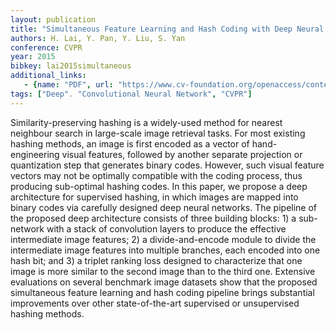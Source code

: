 ```yaml
---
layout: publication
title: "Simultaneous Feature Learning and Hash Coding with Deep Neural Networks"
authors: H. Lai, Y. Pan, Y. Liu, S. Yan
conference: CVPR
year: 2015
bibkey: lai2015simultaneous
additional_links:
   - {name: "PDF", url: "https://www.cv-foundation.org/openaccess/content_cvpr_2015/papers/Lai_Simultaneous_Feature_Learning_2015_CVPR_paper.pdf"}
tags: ["Deep". "Convolutional Neural Network", "CVPR"]
---
```

Similarity-preserving hashing is a widely-used method
for nearest neighbour search in large-scale image retrieval
tasks. For most existing hashing methods, an image is
first encoded as a vector of hand-engineering visual features,
followed by another separate projection or quantization
step that generates binary codes. However, such visual
feature vectors may not be optimally compatible with the
coding process, thus producing sub-optimal hashing codes.
In this paper, we propose a deep architecture for supervised
hashing, in which images are mapped into binary codes via
carefully designed deep neural networks. The pipeline of
the proposed deep architecture consists of three building
blocks: 1) a sub-network with a stack of convolution layers
to produce the effective intermediate image features; 2)
a divide-and-encode module to divide the intermediate image
features into multiple branches, each encoded into one
hash bit; and 3) a triplet ranking loss designed to characterize
that one image is more similar to the second image than
to the third one. Extensive evaluations on several benchmark
image datasets show that the proposed simultaneous
feature learning and hash coding pipeline brings substantial
improvements over other state-of-the-art supervised or
unsupervised hashing methods.
